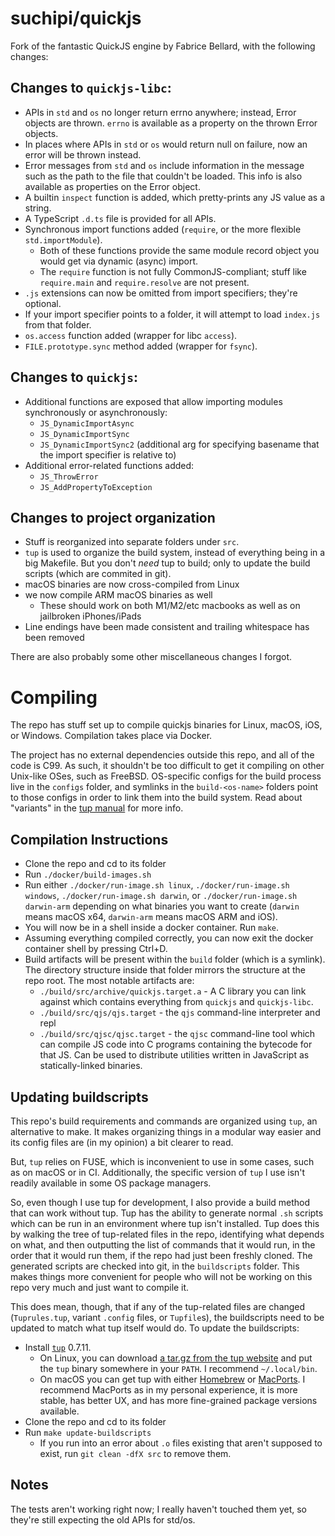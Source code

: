 # suchipi/quickjs

Fork of the fantastic QuickJS engine by Fabrice Bellard, with the following changes:

## Changes to `quickjs-libc`:

- APIs in `std` and `os` no longer return errno anywhere; instead, Error objects are thrown. `errno` is available as a property on the thrown Error objects.
- In places where APIs in `std` or `os` would return null on failure, now an error will be thrown instead.
- Error messages from `std` and `os` include information in the message such as the path to the file that couldn't be loaded. This info is also available as properties on the Error object.
- A builtin `inspect` function is added, which pretty-prints any JS value as a string.
- A TypeScript `.d.ts` file is provided for all APIs.
- Synchronous import functions added (`require`, or the more flexible `std.importModule`).
  - Both of these functions provide the same module record object you would get via dynamic (async) import.
  - The `require` function is not fully CommonJS-compliant; stuff like `require.main` and `require.resolve` are not present.
- `.js` extensions can now be omitted from import specifiers; they're optional.
- If your import specifier points to a folder, it will attempt to load `index.js` from that folder.
- `os.access` function added (wrapper for libc `access`).
- `FILE.prototype.sync` method added (wrapper for `fsync`).

## Changes to `quickjs`:

- Additional functions are exposed that allow importing modules synchronously or asynchronously:
  - `JS_DynamicImportAsync`
  - `JS_DynamicImportSync`
  - `JS_DynamicImportSync2` (additional arg for specifying basename that the import specifier is relative to)
- Additional error-related functions added:
  - `JS_ThrowError`
  - `JS_AddPropertyToException`

## Changes to project organization

- Stuff is reorganized into separate folders under `src`.
- `tup` is used to organize the build system, instead of everything being in a big Makefile. But you don't _need_ tup to build; only to update the build scripts (which are commited in git).
- macOS binaries are now cross-compiled from Linux
- we now compile ARM macOS binaries as well
  - These should work on both M1/M2/etc macbooks as well as on jailbroken iPhones/iPads
- Line endings have been made consistent and trailing whitespace has been removed

There are also probably some other miscellaneous changes I forgot.

# Compiling

The repo has stuff set up to compile quickjs binaries for Linux, macOS, iOS, or Windows. Compilation takes place via Docker.

The project has no external dependencies outside this repo, and all of the code is C99. As such, it shouldn't be too difficult to get it compiling on other Unix-like OSes, such as FreeBSD. OS-specific configs for the build process live in the `configs` folder, and symlinks in the `build-<os-name>` folders point to those configs in order to link them into the build system. Read about "variants" in the [tup manual](https://gittup.org/tup/manual.html) for more info.

## Compilation Instructions

- Clone the repo and cd to its folder
- Run `./docker/build-images.sh`
- Run either `./docker/run-image.sh linux`, `./docker/run-image.sh windows`, `./docker/run-image.sh darwin`, or `./docker/run-image.sh darwin-arm` depending on what binaries you want to create (`darwin` means macOS x64, `darwin-arm` means macOS ARM and iOS).
- You will now be in a shell inside a docker container. Run `make`.
- Assuming everything compiled correctly, you can now exit the docker container shell by pressing Ctrl+D.
- Build artifacts will be present within the `build` folder (which is a symlink). The directory structure inside that folder mirrors the structure at the repo root. The most notable artifacts are:
  - `./build/src/archive/quickjs.target.a` - A C library you can link against which contains everything from `quickjs` and `quickjs-libc`.
  - `./build/src/qjs/qjs.target` - the `qjs` command-line interpreter and repl
  - `./build/src/qjsc/qjsc.target` - the `qjsc` command-line tool which can compile JS code into C programs containing the bytecode for that JS. Can be used to distribute utilities written in JavaScript as statically-linked binaries.

## Updating buildscripts

This repo's build requirements and commands are organized using `tup`, an alternative to make. It makes organizing things in a modular way easier and its config files are (in my opinion) a bit clearer to read.

But, `tup` relies on FUSE, which is inconvenient to use in some cases, such as on macOS or in CI. Additionally, the specific version of `tup` I use isn't readily available in some OS package managers.

So, even though I use tup for development, I also provide a build method that can work without tup. Tup has the ability to generate normal `.sh` scripts which can be run in an environment where tup isn't installed. Tup does this by walking the tree of tup-related files in the repo, identifying what depends on what, and then outputting the list of commands that it would run, in the order that it would run them, if the repo had just been freshly cloned. The generated scripts are checked into git, in the `buildscripts` folder. This makes things more convenient for people who will not be working on this repo very much and just want to compile it.

This does mean, though, that if any of the tup-related files are changed (`Tuprules.tup`, variant `.config` files, or `Tupfile`s), the buildscripts need to be updated to match what tup itself would do. To update the buildscripts:

- Install [`tup`](https://gittup.org/tup/) 0.7.11.
  - On Linux, you can download [a tar.gz from the tup website](https://gittup.org/tup/releases/tup-v0.7.11.tar.gz) and put the `tup` binary somewhere in your `PATH`. I recommend `~/.local/bin`.
  - On macOS you can get tup with either [Homebrew](https://brew.sh/) or [MacPorts](https://www.macports.org/). I recommend MacPorts as in my personal experience, it is more stable, has better UX, and has more fine-grained package versions available.
- Clone the repo and cd to its folder
- Run `make update-buildscripts`
  - If you run into an error about `.o` files existing that aren't supposed to exist, run `git clean -dfX src` to remove them.

## Notes

The tests aren't working right now; I really haven't touched them yet, so they're still expecting the old APIs for std/os.
